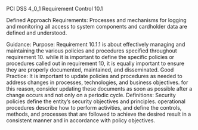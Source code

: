 PCI DSS 4_0_1 Requirement Control 10.1

Defined Approach Requirements:
Processes and mechanisms for logging and monitoring all access to system components and cardholder data are defined and understood.

Guidance:
Purpose: Requirement 10.1.1 is about effectively managing and maintaining the various policies and procedures specified throughout requirement 10. while it is important to define the specific policies or procedures called out in requirement 10, it is equally important to ensure they are properly documented, maintained, and disseminated. Good Practice: It is important to update policies and procedures as needed to address changes in processes, technologies, and business objectives. for this reason, consider updating these documents as soon as possible after a change occurs and not only on a periodic cycle. Definitions: Security policies define the entity’s security objectives and principles. operational procedures describe how to perform activities, and define the controls, methods, and processes that are followed to achieve the desired result in a consistent manner and in accordance with policy objectives.